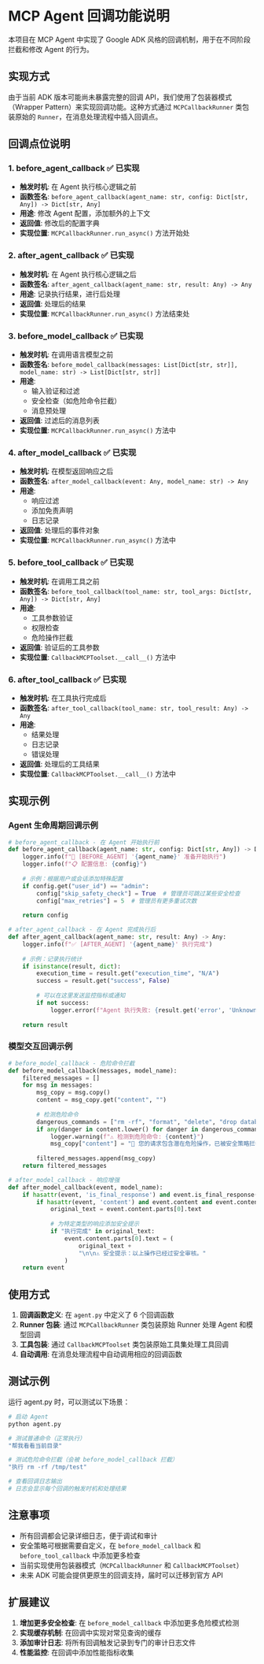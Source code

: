 # MCP Agent 回调功能说明

本项目在 MCP Agent 中实现了 Google ADK 风格的回调机制，用于在不同阶段拦截和修改 Agent 的行为。

## 实现方式

由于当前 ADK 版本可能尚未暴露完整的回调 API，我们使用了包装器模式（Wrapper Pattern）来实现回调功能。这种方式通过 `MCPCallbackRunner` 类包装原始的 `Runner`，在消息处理流程中插入回调点。

## 回调点位说明

### 1. before_agent_callback ✅ 已实现
- **触发时机**: 在 Agent 执行核心逻辑之前
- **函数签名**: `before_agent_callback(agent_name: str, config: Dict[str, Any]) -> Dict[str, Any]`
- **用途**: 修改 Agent 配置，添加额外的上下文
- **返回值**: 修改后的配置字典
- **实现位置**: `MCPCallbackRunner.run_async()` 方法开始处

### 2. after_agent_callback ✅ 已实现
- **触发时机**: 在 Agent 执行核心逻辑之后
- **函数签名**: `after_agent_callback(agent_name: str, result: Any) -> Any`
- **用途**: 记录执行结果，进行后处理
- **返回值**: 处理后的结果
- **实现位置**: `MCPCallbackRunner.run_async()` 方法结束处

### 3. before_model_callback ✅ 已实现
- **触发时机**: 在调用语言模型之前
- **函数签名**: `before_model_callback(messages: List[Dict[str, str]], model_name: str) -> List[Dict[str, str]]`
- **用途**: 
  - 输入验证和过滤
  - 安全检查（如危险命令拦截）
  - 消息预处理
- **返回值**: 过滤后的消息列表
- **实现位置**: `MCPCallbackRunner.run_async()` 方法中

### 4. after_model_callback ✅ 已实现
- **触发时机**: 在模型返回响应之后
- **函数签名**: `after_model_callback(event: Any, model_name: str) -> Any`
- **用途**: 
  - 响应过滤
  - 添加免责声明
  - 日志记录
- **返回值**: 处理后的事件对象
- **实现位置**: `MCPCallbackRunner.run_async()` 方法中

### 5. before_tool_callback ✅ 已实现
- **触发时机**: 在调用工具之前
- **函数签名**: `before_tool_callback(tool_name: str, tool_args: Dict[str, Any]) -> Dict[str, Any]`
- **用途**: 
  - 工具参数验证
  - 权限检查
  - 危险操作拦截
- **返回值**: 验证后的工具参数
- **实现位置**: `CallbackMCPToolset.__call__()` 方法中

### 6. after_tool_callback ✅ 已实现
- **触发时机**: 在工具执行完成后
- **函数签名**: `after_tool_callback(tool_name: str, tool_result: Any) -> Any`
- **用途**: 
  - 结果处理
  - 日志记录
  - 错误处理
- **返回值**: 处理后的工具结果
- **实现位置**: `CallbackMCPToolset.__call__()` 方法中

## 实现示例

### Agent 生命周期回调示例

```python
# before_agent_callback - 在 Agent 开始执行前
def before_agent_callback(agent_name: str, config: Dict[str, Any]) -> Dict[str, Any]:
    logger.info(f"🚀 [BEFORE_AGENT] '{agent_name}' 准备开始执行")
    logger.info(f"📋 配置信息: {config}")
    
    # 示例：根据用户或会话添加特殊配置
    if config.get("user_id") == "admin":
        config["skip_safety_check"] = True  # 管理员可跳过某些安全检查
        config["max_retries"] = 5  # 管理员有更多重试次数
    
    return config

# after_agent_callback - 在 Agent 完成执行后
def after_agent_callback(agent_name: str, result: Any) -> Any:
    logger.info(f"✅ [AFTER_AGENT] '{agent_name}' 执行完成")
    
    # 示例：记录执行统计
    if isinstance(result, dict):
        execution_time = result.get("execution_time", "N/A")
        success = result.get("success", False)
        
        # 可以在这里发送监控指标或通知
        if not success:
            logger.error(f"Agent 执行失败: {result.get('error', 'Unknown error')}")
    
    return result
```

### 模型交互回调示例

```python
# before_model_callback - 危险命令拦截
def before_model_callback(messages, model_name):
    filtered_messages = []
    for msg in messages:
        msg_copy = msg.copy()
        content = msg_copy.get("content", "")
        
        # 检测危险命令
        dangerous_commands = ["rm -rf", "format", "delete", "drop database"]
        if any(danger in content.lower() for danger in dangerous_commands):
            logger.warning(f"⚠️ 检测到危险命令: {content}")
            msg_copy["content"] = "🛑 您的请求包含潜在危险操作，已被安全策略拦截。"
        
        filtered_messages.append(msg_copy)
    return filtered_messages

# after_model_callback - 响应增强
def after_model_callback(event, model_name):
    if hasattr(event, 'is_final_response') and event.is_final_response():
        if hasattr(event, 'content') and event.content and event.content.parts:
            original_text = event.content.parts[0].text
            
            # 为特定类型的响应添加安全提示
            if "执行完成" in original_text:
                event.content.parts[0].text = (
                    original_text + 
                    "\n\n⚠️ 安全提示：以上操作已经过安全审核。"
                )
    return event
```

## 使用方式

1. **回调函数定义**: 在 `agent.py` 中定义了 6 个回调函数
2. **Runner 包装**: 通过 `MCPCallbackRunner` 类包装原始 Runner 处理 Agent 和模型回调
3. **工具包装**: 通过 `CallbackMCPToolset` 类包装原始工具集处理工具回调
4. **自动调用**: 在消息处理流程中自动调用相应的回调函数

## 测试示例

运行 agent.py 时，可以测试以下场景：

```bash
# 启动 Agent
python agent.py

# 测试普通命令（正常执行）
"帮我看看当前目录"

# 测试危险命令拦截（会被 before_model_callback 拦截）
"执行 rm -rf /tmp/test"

# 查看回调日志输出
# 日志会显示每个回调的触发时机和处理结果
```

## 注意事项

- 所有回调都会记录详细日志，便于调试和审计
- 安全策略可根据需要自定义，在 `before_model_callback` 和 `before_tool_callback` 中添加更多检查
- 当前实现使用包装器模式（`MCPCallbackRunner` 和 `CallbackMCPToolset`）
- 未来 ADK 可能会提供更原生的回调支持，届时可以迁移到官方 API

## 扩展建议

1. **增加更多安全检查**: 在 `before_model_callback` 中添加更多危险模式检测
2. **实现缓存机制**: 在回调中实现对常见查询的缓存
3. **添加审计日志**: 将所有回调触发记录到专门的审计日志文件
4. **性能监控**: 在回调中添加性能指标收集


